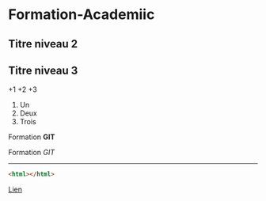 # Formation-Academiic

## Titre niveau 2

## Titre niveau 3
+1
+2
+3
1. Un
2. Deux 
3. Trois

Formation **GIT**

Formation *GIT*

---

```html
<html></html>
```

[Lien](http://google.fr)
